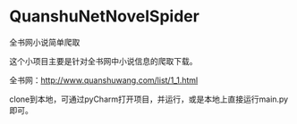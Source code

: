 # QuanshuNetNovelSpider
全书网小说简单爬取

这个小项目主要是针对全书网中小说信息的爬取下载。

全书网：http://www.quanshuwang.com/list/1_1.html

clone到本地，可通过pyCharm打开项目，并运行，或是本地上直接运行main.py即可。
